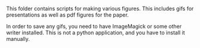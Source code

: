 This folder contains scripts for making various figures. This includes gifs for presentations as well as pdf figures for the paper.

In order to save any gifs, you need to have ImageMagick or some other writer installed. This is not a python application, and you have to install it manually.